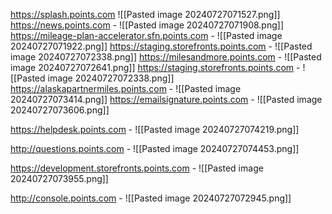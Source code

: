 https://splash.points.com
![[Pasted image 20240727071527.png]]
https://news.points.com - ![[Pasted image 20240727071908.png]]
https://mileage-plan-accelerator.sfn.points.com -  ![[Pasted image 20240727071922.png]]
https://staging.storefronts.points.com - ![[Pasted image 20240727072338.png]]
https://milesandmore.points.com - ![[Pasted image 20240727072641.png]]
https://staging.storefronts.points.com - ![[Pasted image 20240727072338.png]]
https://alaskapartnermiles.points.com - ![[Pasted image 20240727073414.png]]
https://emailsignature.points.com - ![[Pasted image 20240727073606.png]]

https://helpdesk.points.com - ![[Pasted image 20240727074219.png]]

http://questions.points.com - ![[Pasted image 20240727074453.png]]

https://development.storefronts.points.com - ![[Pasted image 20240727073955.png]]

http://console.points.com - ![[Pasted image 20240727072945.png]]